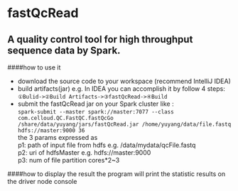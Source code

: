 fastQcRead
===
A quality control tool for high throughput sequence data by Spark.
---
####how to use it
* download the source code to your workspace (recommend IntelliJ IDEA)
* build artifacts(jar) e.g. In IDEA you can accomplish it by follow 4 steps:<br> `①Bulid->②Build Artifacts->③fastQcRead->④Build`
* submit the fastQcRead jar on your Spark cluster like :<br>
`spark-submit --master spark://master:7077 --class com.celloud.QC.FastQC.fastQcGo /share/data/yuyang/jars/fastQcRead.jar /home/yuyang/data/file.fastq hdfs://master:9000 36` <br>the 3 params expressed as <br>
p1: path of input file from hdfs e.g. /data/mydata/qcFile.fastq<br>
p2: uri of hdfsMaster e.g. hdfs://master:9000<br>
p3: num of file partition  cores*2~3<br>

####how to display the result
the program will print the statistic results on the driver node console
